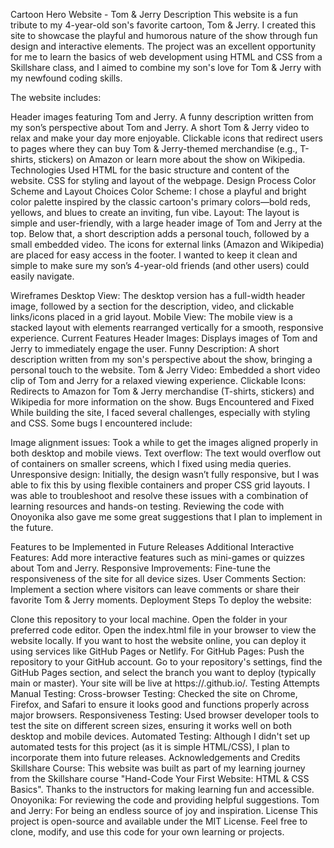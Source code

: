 Cartoon Hero Website - Tom & Jerry
Description
This website is a fun tribute to my 4-year-old son's favorite cartoon, Tom & Jerry. I created this site to showcase the playful and humorous nature of the show through fun design and interactive elements. The project was an excellent opportunity for me to learn the basics of web development using HTML and CSS from a Skillshare class, and I aimed to combine my son's love for Tom & Jerry with my newfound coding skills.

The website includes:

Header images featuring Tom and Jerry.
A funny description written from my son’s perspective about Tom and Jerry.
A short Tom & Jerry video to relax and make your day more enjoyable.
Clickable icons that redirect users to pages where they can buy Tom & Jerry-themed merchandise (e.g., T-shirts, stickers) on Amazon or learn more about the show on Wikipedia.
Technologies Used
HTML for the basic structure and content of the website.
CSS for styling and layout of the webpage.
Design Process
Color Scheme and Layout Choices
Color Scheme: I chose a playful and bright color palette inspired by the classic cartoon's primary colors—bold reds, yellows, and blues to create an inviting, fun vibe.
Layout: The layout is simple and user-friendly, with a large header image of Tom and Jerry at the top. Below that, a short description adds a personal touch, followed by a small embedded video. The icons for external links (Amazon and Wikipedia) are placed for easy access in the footer.
I wanted to keep it clean and simple to make sure my son’s 4-year-old friends (and other users) could easily navigate.

Wireframes
Desktop View: The desktop version has a full-width header image, followed by a section for the description, video, and clickable links/icons placed in a grid layout.
Mobile View: The mobile view is a stacked layout with elements rearranged vertically for a smooth, responsive experience.
Current Features
Header Images: Displays images of Tom and Jerry to immediately engage the user.
Funny Description: A short description written from my son's perspective about the show, bringing a personal touch to the website.
Tom & Jerry Video: Embedded a short video clip of Tom and Jerry for a relaxed viewing experience.
Clickable Icons: Redirects to Amazon for Tom & Jerry merchandise (T-shirts, stickers) and Wikipedia for more information on the show.
Bugs Encountered and Fixed
While building the site, I faced several challenges, especially with styling and CSS. Some bugs I encountered include:

Image alignment issues: Took a while to get the images aligned properly in both desktop and mobile views.
Text overflow: The text would overflow out of containers on smaller screens, which I fixed using media queries.
Unresponsive design: Initially, the design wasn’t fully responsive, but I was able to fix this by using flexible containers and proper CSS grid layouts.
I was able to troubleshoot and resolve these issues with a combination of learning resources and hands-on testing. Reviewing the code with Onoyonika also gave me some great suggestions that I plan to implement in the future.

Features to be Implemented in Future Releases
Additional Interactive Features: Add more interactive features such as mini-games or quizzes about Tom and Jerry.
Responsive Improvements: Fine-tune the responsiveness of the site for all device sizes.
User Comments Section: Implement a section where visitors can leave comments or share their favorite Tom & Jerry moments.
Deployment Steps
To deploy the website:

Clone this repository to your local machine.
Open the folder in your preferred code editor.
Open the index.html file in your browser to view the website locally.
If you want to host the website online, you can deploy it using services like GitHub Pages or Netlify. For GitHub Pages:
Push the repository to your GitHub account.
Go to your repository's settings, find the GitHub Pages section, and select the branch you want to deploy (typically main or master).
Your site will be live at https://<your-username>.github.io/<repository-name>.
Testing Attempts
Manual Testing:
Cross-browser Testing: Checked the site on Chrome, Firefox, and Safari to ensure it looks good and functions properly across major browsers.
Responsiveness Testing: Used browser developer tools to test the site on different screen sizes, ensuring it works well on both desktop and mobile devices.
Automated Testing:
Although I didn't set up automated tests for this project (as it is simple HTML/CSS), I plan to incorporate them into future releases.
Acknowledgements and Credits
Skillshare Course: This website was built as part of my learning journey from the Skillshare course "Hand-Code Your First Website: HTML & CSS Basics". Thanks to the instructors for making learning fun and accessible.
Onoyonika: For reviewing the code and providing helpful suggestions.
Tom and Jerry: For being an endless source of joy and inspiration.
License
This project is open-source and available under the MIT License. Feel free to clone, modify, and use this code for your own learning or projects.

